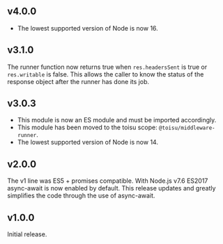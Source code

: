 ## v4.0.0

- The lowest supported version of Node is now 16.

## v3.1.0

The runner function now returns true when `res.headersSent` is true or
`res.writable` is false. This allows the caller to know the status of the
response object after the runner has done its job.

## v3.0.3

- This module is now an ES module and must be imported accordingly.
- This module has been moved to the toisu scope: `@toisu/middleware-runner`.
- The lowest supported version of Node is now 14.

## v2.0.0

The v1 line was ES5 + promises compatible. With Node.js v7.6 ES2017 async-await
is now enabled by default. This release updates and greatly simplifies the code
through the use of async-await.

## v1.0.0

Initial release.
